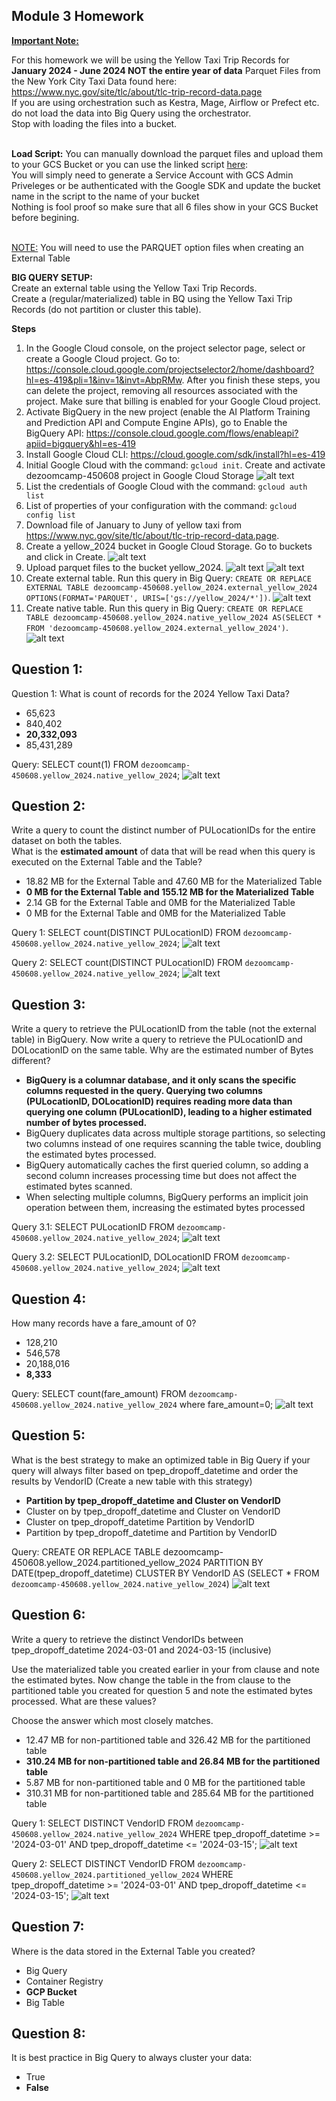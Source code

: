## Module 3 Homework

<b><u>Important Note:</b></u> <p> For this homework we will be using the Yellow Taxi Trip Records for **January 2024 - June 2024 NOT the entire year of data** 
Parquet Files from the New York City Taxi Data found here: </br> https://www.nyc.gov/site/tlc/about/tlc-trip-record-data.page </br>
If you are using orchestration such as Kestra, Mage, Airflow or Prefect etc. do not load the data into Big Query using the orchestrator.</br> 
Stop with loading the files into a bucket. </br></br>

**Load Script:** You can manually download the parquet files and upload them to your GCS Bucket or you can use the linked script [here](./load_yellow_taxi_data.py):<br>
You will simply need to generate a Service Account with GCS Admin Priveleges or be authenticated with the Google SDK and update the bucket name in the script to the name of your bucket<br>
Nothing is fool proof so make sure that all 6 files show in your GCS Bucket before begining.</br><br>

<u>NOTE:</u> You will need to use the PARQUET option files when creating an External Table</br>

<b>BIG QUERY SETUP:</b></br>
Create an external table using the Yellow Taxi Trip Records. </br>
Create a (regular/materialized) table in BQ using the Yellow Taxi Trip Records (do not partition or cluster this table). </br>
</p>

**Steps**
1. In the Google Cloud console, on the project selector page, select or create a Google Cloud project. Go to: https://console.cloud.google.com/projectselector2/home/dashboard?hl=es-419&pli=1&inv=1&invt=AbpRMw. After you finish these steps, you can delete the project, removing all resources associated with the project. Make sure that billing is enabled for your Google Cloud project.
2. Activate BigQuery in the new project (enable the AI Platform Training and Prediction API and Compute Engine APIs), go to Enable the BigQuery API: https://console.cloud.google.com/flows/enableapi?apiid=bigquery&hl=es-419 
3. Install Google Cloud CLI: https://cloud.google.com/sdk/install?hl=es-419
4. Initial Google Cloud with the command: `gcloud init`. Create and activate dezoomcamp-450608 project in Google Cloud Storage
![alt text](images/image1.png)
5. List the credentials of Google Cloud with the command: `gcloud auth list`
6. List of properties of your configuration with the command: `gcloud config list`
7. Download file of January to Juny of yellow taxi from https://www.nyc.gov/site/tlc/about/tlc-trip-record-data.page.
8. Create a yellow_2024 bucket in Google Cloud Storage. Go to buckets and click in Create. ![alt text](images/image2.png)
9. Upload parquet files to the bucket yellow_2024. ![alt text](images/image3.png) ![alt text](images/image4.png)
10. Create external table. Run this query in Big Query: `CREATE OR REPLACE EXTERNAL TABLE dezoomcamp-450608.yellow_2024.external_yellow_2024 OPTIONS(FORMAT='PARQUET', URIS=['gs://yellow_2024/*'])`. ![alt text](images/image5.png)
11. Create native table. Run this query in Big Query: `CREATE OR REPLACE TABLE dezoomcamp-450608.yellow_2024.native_yellow_2024 AS(SELECT * FROM 'dezoomcamp-450608.yellow_2024.external_yellow_2024')`. ![alt text](images/image6.png)

## Question 1:
Question 1: What is count of records for the 2024 Yellow Taxi Data?
- 65,623
- 840,402
- **20,332,093**
- 85,431,289

Query: SELECT count(1) FROM `dezoomcamp-450608.yellow_2024.native_yellow_2024`;
![alt text](images/image7.png)

## Question 2:
Write a query to count the distinct number of PULocationIDs for the entire dataset on both the tables.</br> 
What is the **estimated amount** of data that will be read when this query is executed on the External Table and the Table?

- 18.82 MB for the External Table and 47.60 MB for the Materialized Table
- **0 MB for the External Table and 155.12 MB for the Materialized Table**
- 2.14 GB for the External Table and 0MB for the Materialized Table
- 0 MB for the External Table and 0MB for the Materialized Table

Query 1: 
SELECT count(DISTINCT PULocationID) FROM `dezoomcamp-450608.yellow_2024.native_yellow_2024`;
![alt text](images/image8.png)

Query 2: 
SELECT count(DISTINCT PULocationID) FROM `dezoomcamp-450608.yellow_2024.native_yellow_2024`;
![alt text](images/image9.png)


## Question 3:
Write a query to retrieve the PULocationID from the table (not the external table) in BigQuery. Now write a query to retrieve the PULocationID and DOLocationID on the same table. Why are the estimated number of Bytes different?
- **BigQuery is a columnar database, and it only scans the specific columns requested in the query. Querying two columns (PULocationID, DOLocationID) requires reading more data than querying one column (PULocationID), leading to a higher estimated number of bytes processed.**
- BigQuery duplicates data across multiple storage partitions, so selecting two columns instead of one requires scanning the table twice, 
doubling the estimated bytes processed.
- BigQuery automatically caches the first queried column, so adding a second column increases processing time but does not affect the estimated bytes scanned.
- When selecting multiple columns, BigQuery performs an implicit join operation between them, increasing the estimated bytes processed

Query 3.1: SELECT PULocationID FROM `dezoomcamp-450608.yellow_2024.native_yellow_2024`;
![alt text](images/image10.png)

Query 3.2: SELECT PULocationID, DOLocationID FROM `dezoomcamp-450608.yellow_2024.native_yellow_2024`;
![alt text](images/image11.png)

## Question 4:
How many records have a fare_amount of 0?
- 128,210
- 546,578
- 20,188,016
- **8,333**

Query: SELECT count(fare_amount) FROM `dezoomcamp-450608.yellow_2024.native_yellow_2024` where fare_amount=0;
![alt text](images/image12.png)

## Question 5:
What is the best strategy to make an optimized table in Big Query if your query will always filter based on tpep_dropoff_datetime and order the results by VendorID (Create a new table with this strategy)
- **Partition by tpep_dropoff_datetime and Cluster on VendorID**
- Cluster on by tpep_dropoff_datetime and Cluster on VendorID
- Cluster on tpep_dropoff_datetime Partition by VendorID
- Partition by tpep_dropoff_datetime and Partition by VendorID

Query: CREATE OR REPLACE TABLE dezoomcamp-450608.yellow_2024.partitioned_yellow_2024 PARTITION BY DATE(tpep_dropoff_datetime) CLUSTER BY VendorID AS (SELECT * FROM `dezoomcamp-450608.yellow_2024.native_yellow_2024`)
![alt text](images/image13.png)

## Question 6:
Write a query to retrieve the distinct VendorIDs between tpep_dropoff_datetime
2024-03-01 and 2024-03-15 (inclusive)</br>

Use the materialized table you created earlier in your from clause and note the estimated bytes. Now change the table in the from clause to the partitioned table you created for question 5 and note the estimated bytes processed. What are these values? </br>

Choose the answer which most closely matches.</br> 

- 12.47 MB for non-partitioned table and 326.42 MB for the partitioned table
- **310.24 MB for non-partitioned table and 26.84 MB for the partitioned table**
- 5.87 MB for non-partitioned table and 0 MB for the partitioned table
- 310.31 MB for non-partitioned table and 285.64 MB for the partitioned table

Query 1: SELECT DISTINCT VendorID FROM `dezoomcamp-450608.yellow_2024.native_yellow_2024` WHERE tpep_dropoff_datetime >= '2024-03-01' AND tpep_dropoff_datetime <= '2024-03-15';
![alt text](images/image14.png)

Query 2: SELECT DISTINCT VendorID FROM `dezoomcamp-450608.yellow_2024.partitioned_yellow_2024` WHERE tpep_dropoff_datetime >= '2024-03-01' AND tpep_dropoff_datetime <= '2024-03-15';
![alt text](images/image15.png)

## Question 7: 
Where is the data stored in the External Table you created?

- Big Query
- Container Registry
- **GCP Bucket**
- Big Table

## Question 8:
It is best practice in Big Query to always cluster your data:
- True
- **False**
